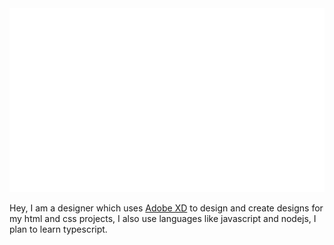 <img disabled src="https://raw.githubusercontent.com/Tectors/stats/e28c895134de7ee08d5d69dd8723eaf8d96c7d20/generated/overview.svg">

Hey, I am a designer which uses [Adobe XD](https://www.adobe.com/products/xd.html) to design and create designs for my html and css projects, I also use languages like javascript and nodejs, I plan to learn typescript.
